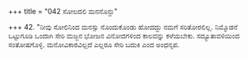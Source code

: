 +++
title = "042 ಸೋಲದಲಿ ಮನನೊನ್ದು"

+++
42. "ನೀವು ಸೋಲಿನಿಂದ ಮನಸ್ಸು ನೊಂದುಕೊಂಡು ಹೋದದ್ದು ನಮಗೆ ಸರಿತೋರಲಿಲ್ಲ. ನಿಮ್ಮೊಡನೆ ಒಟ್ಟುಗೂಡಿ ಒಂದಾಗಿ ಸೇರಿ ಮಜ್ಜನ ಭೋಜನ ವಿನೋದಗಳಿಂದ ಕಾಲವನ್ನು ಕಳೆಯಬೇಕು. ಸದ್ಯೂತಾವಳಿಯಿಂದ ಸಂತೋಷಗೊಳ್ಳಿ. ಮನೋವಿಕಾರವಿಲ್ಲದೆ ಎಲ್ಲರೂ ಸೇರಿ ಬದುಕಿ ಎಂದ ಅಂಧನೃಪ.